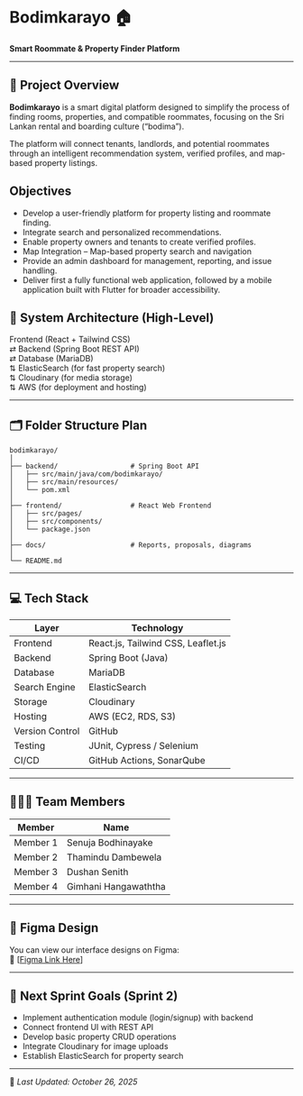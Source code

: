 # Bodimkarayo 🏠

**Smart Roommate & Property Finder Platform**  


---

## 📘 Project Overview

**Bodimkarayo** is a smart digital platform designed to simplify the process of finding rooms, properties, and compatible roommates, focusing on the Sri Lankan rental and boarding culture (“bodima”).  

The platform will connect tenants, landlords, and potential roommates through an intelligent recommendation system, verified profiles, and map-based property listings.

## Objectives
- Develop a user-friendly platform for property listing and roommate finding.
- Integrate search and personalized recommendations.
- Enable property owners and tenants to create verified profiles.
- Map Integration – Map-based property search and navigation
- Provide an admin dashboard for management, reporting, and issue handling.
- Deliver first a fully functional web application, followed by a mobile application built
  with Flutter for broader accessibility.

## 🧠 System Architecture (High-Level)

Frontend (React + Tailwind CSS)  
⇄ Backend (Spring Boot REST API)  
⇄ Database (MariaDB)  
⇅ ElasticSearch (for fast property search)  
⇅ Cloudinary (for media storage)  
⇅ AWS (for deployment and hosting)

---

## 🗂️ Folder Structure Plan

```
bodimkarayo/
│
├── backend/                  # Spring Boot API
│   ├── src/main/java/com/bodimkarayo/
│   ├── src/main/resources/
│   └── pom.xml
│
├── frontend/                 # React Web Frontend
│   ├── src/pages/
│   ├── src/components/
│   └── package.json
│
├── docs/                     # Reports, proposals, diagrams
│
└── README.md
```

---

## 💻 Tech Stack

| Layer | Technology |
|-------|-------------|
| Frontend | React.js, Tailwind CSS, Leaflet.js |
| Backend | Spring Boot (Java) |
| Database | MariaDB |
| Search Engine | ElasticSearch |
| Storage | Cloudinary |
| Hosting | AWS (EC2, RDS, S3) |
| Version Control | GitHub |
| Testing | JUnit, Cypress / Selenium |
| CI/CD | GitHub Actions, SonarQube |

---

## 🧑‍🤝‍🧑 Team Members

| Member| Name |
|-------|-------------|
| Member 1 | Senuja Bodhinayake |
| Member 2 | Thamindu Dambewela | 
| Member 3 | Dushan Senith | 
| Member 4 | Gimhani Hangawaththa | 

---

## 🎨 Figma Design

You can view our interface designs on Figma:  
🔗 [[Figma Link Here](https://www.figma.com/design/n9Z5hYrIfyWAnvATHLYb9M/Bordimkarayo.lk?node-id=0-1&t=Z3Nk3LqGJwWJyRlq-1)]

---

## 🚀 Next Sprint Goals (Sprint 2)

- Implement authentication module (login/signup) with backend  
- Connect frontend UI with REST API  
- Develop basic property CRUD operations  
- Integrate Cloudinary for image uploads  
- Establish ElasticSearch for property search

---

📅 *Last Updated: October 26, 2025*
